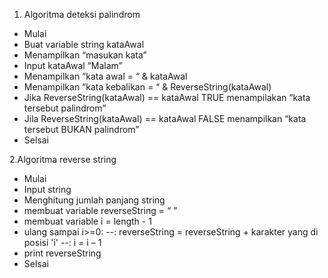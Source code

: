 1. Algoritma deteksi palindrom
- Mulai
- Buat variable string kataAwal
- Menampilkan “masukan kata”
- Input kataAwal “Malam”
- Menampilkan “kata awal = “ & kataAwal
- Menampilkan “kata kebalikan = “ & ReverseString(kataAwal)
- Jika ReverseString(kataAwal) == kataAwal TRUE menampilakan “kata tersebut palindrom”
- Jila ReverseString(kataAwal) == kataAwal FALSE menampilkan “kata tersebut BUKAN palindrom”
- Selsai

2.Algoritma reverse string
- Mulai
- Input string 
- Menghitung jumlah panjang string
- membuat variable reverseString = “ ”
- membuat variable i = length - 1 
- ulang sampai i>=0:
	--: reverseString = reverseString + karakter yang di posisi 'i' 
	--: i = i – 1
- print reverseString
- Selsai
